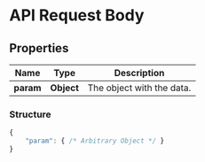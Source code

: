 # API Request Body

## Properties

Name | Type | Description
------------ | ------------- | ------------- 
**param** | **Object** | The object with the data.

### Structure
```javascript
{
    "param": { /* Arbitrary Object */ }
}
```
